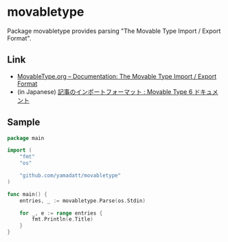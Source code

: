 # movabletype

Package movabletype provides parsing "The Movable Type Import / Export Format".

## Link

  * [MovableType.org – Documentation: The Movable Type Import / Export Format](https://movabletype.org/documentation/appendices/import-export-format.html)
  * (in Japanese) [記事のインポートフォーマット : Movable Type 6 ドキュメント](https://www.movabletype.jp/documentation/mt6/tools/import-export-format.html)

## Sample

``` go
package main

import (
	"fmt"
	"os"

	"github.com/yamadatt/movabletype"
)

func main() {
	entries, _ := movabletype.Parse(os.Stdin)

	for _, e := range entries {
		fmt.Println(e.Title)
	}
}
```
